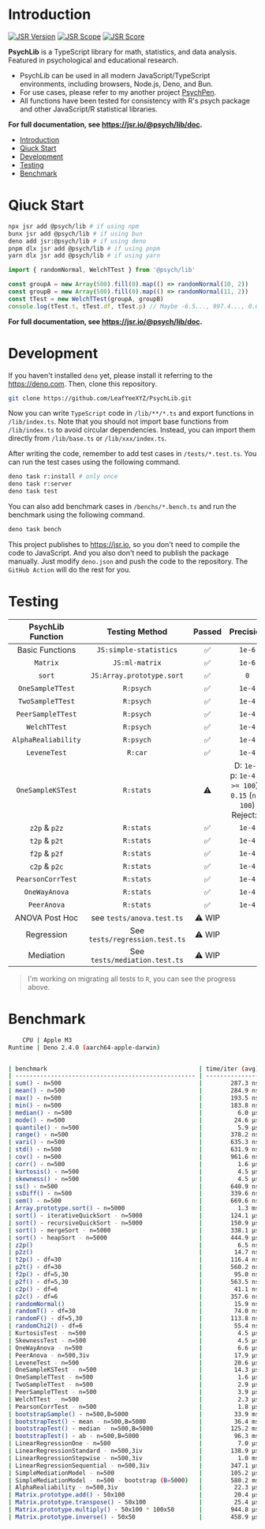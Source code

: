 # Introduction

[![JSR Version](https://jsr.io/badges/@psych/lib)](https://jsr.io/@psych/lib) [![JSR Scope](https://jsr.io/badges/@psych)](https://jsr.io/@psych) [![JSR Score](https://jsr.io/badges/@psych/lib/score)](https://jsr.io/@psych/lib/score)

**PsychLib** is a TypeScript library for math, statistics, and data analysis. Featured in psychological and educational research.

- PsychLib can be used in all modern JavaScript/TypeScript environments, including browsers, Node.js, Deno, and Bun.
- For use cases, please refer to my another project [PsychPen](https://github.com/LeafYeeXYZ/PsychPen).
- All functions have been tested for consistency with R's psych package and other JavaScript/R statistical libraries.

**For full documentation, see <https://jsr.io/@psych/lib/doc>.**

- [Introduction](#introduction)
- [Qiuck Start](#qiuck-start)
- [Development](#development)
- [Testing](#testing)
- [Benchmark](#benchmark)

# Qiuck Start

```bash
npx jsr add @psych/lib # if using npm
bunx jsr add @psych/lib # if using bun
deno add jsr:@psych/lib # if using deno
pnpm dlx jsr add @psych/lib # if using pnpm
yarn dlx jsr add @psych/lib # if using yarn
```

```typescript
import { randomNormal, WelchTTest } from '@psych/lib'

const groupA = new Array(500).fill(0).map(() => randomNormal(10, 2))
const groupB = new Array(500).fill(0).map(() => randomNormal(11, 2))
const tTest = new WelchTTest(groupA, groupB)
console.log(tTest.t, tTest.df, tTest.p) // Maybe -6.5..., 997.4..., 0.0...
```

**For full documentation, see <https://jsr.io/@psych/lib/doc>.**

# Development

If you haven't installed `deno` yet, please install it referring to the <https://deno.com>. Then, clone this repository.

```bash
git clone https://github.com/LeafYeeXYZ/PsychLib.git
```

Now you can write `TypeScript` code in `/lib/**/*.ts` and export functions in `/lib/index.ts`. Note that you should not import base functions from `/lib/index.ts` to avoid circular dependencies. Instead, you can import them directly from `/lib/base.ts` or `/lib/xxx/index.ts`.

After writing the code, remember to add test cases in `/tests/*.test.ts`. You can run the test cases using the following command.

```bash
deno task r:install # only once
deno task r:server
deno task test
```

You can also add benchmark cases in `/benchs/*.bench.ts` and run the benchmark using the following command.

```bash
deno task bench
```

This project publishes to <https://jsr.io>, so you don't need to compile the code to JavaScript. And you also don't need to publish the package manually. Just modify `deno.json` and push the code to the repository. The `GitHub Action` will do the rest for you.

# Testing

| PsychLib Function | Testing Method | Passed | Precision |
| :---: | :---: | :---: | :---: |
| Basic Functions | `JS:simple-statistics` | ✅ | `1e-6` |
| `Matrix` | `JS:ml-matrix` | ✅ | `1e-6` |
| `sort` | `JS:Array.prototype.sort` | ✅ | `0` |
| `OneSampleTTest` | `R:psych` | ✅ | `1e-4` |
| `TwoSampleTTest` | `R:psych` | ✅ | `1e-4` |
| `PeerSampleTTest` | `R:psych` | ✅ | `1e-4` |
| `WelchTTest` | `R:psych` | ✅ | `1e-4` |
| `AlphaRealiability` | `R:psych` | ✅ | `1e-4` |
| `LeveneTest` | `R:car` | ✅ | `1e-4` |
| `OneSampleKSTest` | `R:stats` | ⚠️ | D: `1e-4`<br>p: `1e-4` (`n >= 100`) / `0.15` (`n < 100`)<br>Reject: `0` |
| `z2p` & `p2z` | `R:stats` | ✅ | `1e-4` |
| `t2p` & `p2t` | `R:stats` | ✅ | `1e-4` |
| `f2p` & `p2f` | `R:stats` | ✅ | `1e-4` |
| `c2p` & `p2c` | `R:stats` | ✅ | `1e-4` |
| `PearsonCorrTest` | `R:stats` | ✅ | `1e-4` |
| `OneWayAnova` | `R:stats` | ✅ | `1e-4` |
| `PeerAnova` | `R:stats` | ✅ | `1e-4` |
| ANOVA Post Hoc | see `tests/anova.test.ts` | ⚠️ WIP |  |
| Regression | See `tests/regression.test.ts` | ⚠️ WIP |  |
| Mediation | See `tests/mediation.test.ts` | ⚠️ WIP |  |

> I'm working on migrating all tests to `R`, you can see the progress above.

# Benchmark

```bash
    CPU | Apple M3
Runtime | Deno 2.4.0 (aarch64-apple-darwin)


| benchmark                                           | time/iter (avg) |        iter/s |      (min … max)      |      p75 |      p99 |     p995 |
| --------------------------------------------------- | --------------- | ------------- | --------------------- | -------- | -------- | -------- |
| sum() - n=500                                       |        287.3 ns |     3,480,000 | (270.5 ns … 310.4 ns) | 295.4 ns | 309.4 ns | 310.4 ns |
| mean() - n=500                                      |        284.9 ns |     3,511,000 | (271.1 ns … 311.0 ns) | 295.2 ns | 310.4 ns | 311.0 ns |
| max() - n=500                                       |        193.5 ns |     5,169,000 | (179.8 ns … 204.9 ns) | 196.1 ns | 202.1 ns | 203.9 ns |
| min() - n=500                                       |        183.8 ns |     5,439,000 | (169.7 ns … 198.3 ns) | 185.1 ns | 195.7 ns | 196.6 ns |
| median() - n=500                                    |          6.0 µs |       167,500 | (  5.8 µs …   7.3 µs) |   5.9 µs |   7.3 µs |   7.3 µs |
| mode() - n=500                                      |         24.6 µs |        40,590 | ( 23.2 µs … 103.9 µs) |  24.0 µs |  47.7 µs |  50.5 µs |
| quantile() - n=500                                  |          5.9 µs |       168,200 | (  5.8 µs …   7.3 µs) |   5.9 µs |   7.3 µs |   7.3 µs |
| range() - n=500                                     |        378.2 ns |     2,644,000 | (372.8 ns … 399.6 ns) | 379.9 ns | 399.1 ns | 399.6 ns |
| vari() - n=500                                      |        635.3 ns |     1,574,000 | (598.8 ns … 848.3 ns) | 640.3 ns | 848.3 ns | 848.3 ns |
| std() - n=500                                       |        631.9 ns |     1,582,000 | (592.5 ns … 652.8 ns) | 638.9 ns | 652.8 ns | 652.8 ns |
| cov() - n=500                                       |        961.6 ns |     1,040,000 | (906.8 ns … 995.7 ns) | 968.5 ns | 995.7 ns | 995.7 ns |
| corr() - n=500                                      |          1.6 µs |       633,500 | (  1.5 µs …   3.1 µs) |   1.5 µs |   3.1 µs |   3.1 µs |
| kurtosis() - n=500                                  |          4.5 µs |       222,300 | (  4.5 µs …   4.6 µs) |   4.5 µs |   4.6 µs |   4.6 µs |
| skewness() - n=500                                  |          4.5 µs |       221,100 | (  4.5 µs …   4.7 µs) |   4.5 µs |   4.7 µs |   4.7 µs |
| ss() - n=500                                        |        640.9 ns |     1,560,000 | (610.1 ns … 921.1 ns) | 641.5 ns | 921.1 ns | 921.1 ns |
| ssDiff() - n=500                                    |        339.6 ns |     2,945,000 | (334.7 ns … 514.6 ns) | 339.7 ns | 355.3 ns | 514.6 ns |
| sem() - n=500                                       |        669.6 ns |     1,493,000 | (599.9 ns …   2.4 µs) | 640.5 ns |   2.4 µs |   2.4 µs |
| Array.prototype.sort() - n=5000                     |          1.3 ms |         743.5 | (  1.3 ms …   2.2 ms) |   1.4 ms |   1.6 ms |   1.8 ms |
| sort() - iterativeQuickSort - n=5000                |        124.1 µs |         8,059 | (110.1 µs … 453.8 µs) | 130.8 µs | 185.2 µs | 216.0 µs |
| sort() - recursiveQuickSort - n=5000                |        150.9 µs |         6,627 | (137.5 µs … 326.8 µs) | 152.8 µs | 201.4 µs | 225.2 µs |
| sort() - mergeSort - n=5000                         |        338.1 µs |         2,958 | (317.6 µs … 531.6 µs) | 346.5 µs | 399.7 µs | 417.2 µs |
| sort() - heapSort - n=5000                          |        444.9 µs |         2,248 | (432.9 µs … 575.3 µs) | 446.8 µs | 493.9 µs | 520.6 µs |
| z2p()                                               |          6.5 ns |   154,400,000 | (  6.3 ns …  11.6 ns) |   6.4 ns |   9.1 ns |   9.2 ns |
| p2z()                                               |         14.7 ns |    68,080,000 | ( 14.0 ns …  20.0 ns) |  14.6 ns |  17.3 ns |  17.6 ns |
| t2p() - df=30                                       |        116.4 ns |     8,592,000 | (114.6 ns … 127.1 ns) | 116.5 ns | 121.8 ns | 122.7 ns |
| p2t() - df=30                                       |        560.2 ns |     1,785,000 | (555.8 ns … 584.3 ns) | 560.6 ns | 574.3 ns | 584.3 ns |
| f2p() - df=5,30                                     |         95.0 ns |    10,530,000 | ( 93.7 ns … 108.3 ns) |  95.0 ns |  98.5 ns | 100.0 ns |
| p2f() - df=5,30                                     |        563.5 ns |     1,775,000 | (558.9 ns … 592.5 ns) | 563.8 ns | 592.5 ns | 592.5 ns |
| c2p() - df=6                                        |         41.1 ns |    24,310,000 | ( 40.6 ns …  50.7 ns) |  41.1 ns |  44.3 ns |  44.6 ns |
| p2c() - df=6                                        |        357.6 ns |     2,796,000 | (351.4 ns … 369.7 ns) | 359.5 ns | 366.9 ns | 369.7 ns |
| randomNormal()                                      |         15.9 ns |    63,010,000 | ( 14.4 ns …  21.7 ns) |  15.8 ns |  18.5 ns |  18.6 ns |
| randomT() - df=30                                   |         74.0 ns |    13,510,000 | ( 71.1 ns …  98.2 ns) |  74.4 ns |  77.6 ns |  78.5 ns |
| randomF() - df=5,30                                 |        113.8 ns |     8,788,000 | (109.6 ns … 124.7 ns) | 114.6 ns | 118.4 ns | 118.5 ns |
| randomChi2() - df=6                                 |         55.4 ns |    18,060,000 | ( 52.0 ns …  64.0 ns) |  55.9 ns |  59.3 ns |  59.9 ns |
| KurtosisTest - n=500                                |          4.5 µs |       221,200 | (  4.5 µs …   4.6 µs) |   4.5 µs |   4.6 µs |   4.6 µs |
| SkewnessTest - n=500                                |          4.5 µs |       220,400 | (  4.5 µs …   4.6 µs) |   4.5 µs |   4.6 µs |   4.6 µs |
| OneWayAnova - n=500                                 |          6.6 µs |       151,400 | (  6.3 µs … 109.2 µs) |   6.5 µs |   7.7 µs |  10.5 µs |
| PeerAnova - n=500,3iv                               |         17.9 µs |        55,930 | ( 17.0 µs …  93.0 µs) |  17.8 µs |  24.4 µs |  45.0 µs |
| LeveneTest - n=500                                  |         20.6 µs |        48,660 | ( 19.9 µs … 162.8 µs) |  20.5 µs |  24.8 µs |  27.0 µs |
| OneSampleKSTest - n=500                             |         14.3 µs |        69,710 | ( 13.2 µs … 105.9 µs) |  16.0 µs |  16.9 µs |  18.4 µs |
| OneSampleTTest - n=500                              |          1.6 µs |       616,400 | (  1.6 µs …   2.2 µs) |   1.6 µs |   2.2 µs |   2.2 µs |
| TwoSampleTTest - n=500                              |          2.9 µs |       348,200 | (  2.8 µs …   4.9 µs) |   2.8 µs |   4.9 µs |   4.9 µs |
| PeerSampleTTest - n=500                             |          3.9 µs |       257,800 | (  3.9 µs …   3.9 µs) |   3.9 µs |   3.9 µs |   3.9 µs |
| WelchTTest - n=500                                  |          2.3 µs |       440,500 | (  2.2 µs …   4.2 µs) |   2.2 µs |   4.2 µs |   4.2 µs |
| PearsonCorrTest - n=500                             |          1.8 µs |       546,000 | (  1.8 µs …   1.9 µs) |   1.8 µs |   1.9 µs |   1.9 µs |
| bootstrapSample() - n=500,B=5000                    |         33.9 ms |          29.5 | ( 32.1 ms …  37.5 ms) |  34.4 ms |  37.5 ms |  37.5 ms |
| bootstrapTest() - mean - n=500,B=5000               |         36.4 ms |          27.5 | ( 34.4 ms …  39.5 ms) |  36.9 ms |  39.5 ms |  39.5 ms |
| bootstrapTest() - median - n=500,B=5000             |        125.2 ms |           8.0 | (124.2 ms … 129.0 ms) | 125.5 ms | 129.0 ms | 129.0 ms |
| bootstrapTest() - ab - n=500,B=5000                 |         96.3 ms |          10.4 | ( 73.8 ms … 138.7 ms) | 119.5 ms | 138.7 ms | 138.7 ms |
| LinearRegressionOne - n=500                         |          7.0 µs |       142,900 | (  4.7 µs … 480.5 µs) |  11.4 µs |  12.4 µs |  12.7 µs |
| LinearRegressionStandard - n=500,3iv                |        138.9 µs |         7,200 | (116.4 µs …   1.1 ms) | 137.3 µs | 250.1 µs | 283.2 µs |
| LinearRegressionStepwise - n=500,3iv                |          1.0 ms |         969.8 | (977.4 µs …   1.4 ms) |   1.0 ms |   1.3 ms |   1.3 ms |
| LinearRegressionSequential - n=500,3iv              |        347.1 µs |         2,881 | (322.6 µs … 654.6 µs) | 362.3 µs | 461.9 µs | 485.9 µs |
| SimpleMediationModel - n=500                        |        105.2 µs |         9,502 | (100.5 µs … 373.0 µs) | 105.3 µs | 118.9 µs | 203.4 µs |
| SimpleMediationModel - n=500 - bootstrap (B=5000)   |        580.2 ms |           1.7 | (542.7 ms … 748.5 ms) | 600.2 ms | 748.5 ms | 748.5 ms |
| AlphaRealiability - n=500,3iv                       |         22.3 µs |        44,900 | ( 21.4 µs … 185.8 µs) |  22.2 µs |  24.7 µs |  26.8 µs |
| Matrix.prototype.add() - 50x100                     |         20.4 µs |        49,050 | ( 19.2 µs … 152.5 µs) |  20.5 µs |  22.7 µs |  24.4 µs |
| Matrix.prototype.transpose() - 50x100               |         25.4 µs |        39,400 | ( 24.4 µs … 155.4 µs) |  25.4 µs |  28.2 µs |  30.8 µs |
| Matrix.prototype.multiply() - 50x100 * 100x50       |        944.8 µs |         1,058 | (904.1 µs …   1.0 ms) | 945.4 µs |   1.0 ms |   1.0 ms |
| Matrix.prototype.inverse() - 50x50                  |        458.9 µs |         2,179 | (452.5 µs … 636.7 µs) | 458.8 µs | 481.3 µs | 565.6 µs |
```